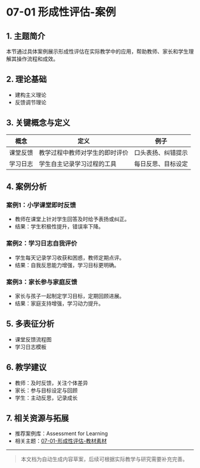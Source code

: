 # 07-01 形成性评估-案例

## 1. 主题简介

本节通过具体案例展示形成性评估在实际教学中的应用，帮助教师、家长和学生理解其操作流程和成效。

## 2. 理论基础

- 建构主义理论
- 反馈调节理论

## 3. 关键概念与定义

| 概念 | 定义 | 例子 |
|------|------|------|
| 课堂反馈 | 教学过程中教师对学生的即时评价 | 口头表扬、纠错提示 |
| 学习日志 | 学生自主记录学习过程的工具 | 每日反思、目标设定 |

## 4. 案例分析

### 案例1：小学课堂即时反馈

- 教师在课堂上针对学生回答及时给予表扬或纠正。
- 结果：学生积极性提升，错误率下降。

### 案例2：学习日志自我评价

- 学生每天记录学习收获和困惑，教师定期点评。
- 结果：自我反思能力增强，学习目标更明确。

### 案例3：家长参与家庭反馈

- 家长与孩子一起制定学习目标，定期回顾进展。
- 结果：家庭支持增强，学习动力提升。

## 5. 多表征分析

- 课堂反馈流程图
- 学习日志模板

## 6. 教学建议

- 教师：及时反馈，关注个体差异
- 家长：参与目标设定与回顾
- 学生：主动反思，记录成长

## 7. 相关资源与拓展

- 推荐案例库：Assessment for Learning
- 相关主题：[07-01-形成性评估-教材素材](./07-01-形成性评估-教材素材.md)

---

> 本文档为自动生成内容草案，后续可根据实际教学与研究需要补充完善。
